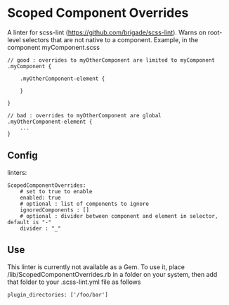 Scoped Component Overrides
===
A linter for scss-lint (https://github.com/brigade/scss-lint). Warns on root-level selectors that are not native to a component. Example, in the component myComponent.scss

    // good : overrides to myOtherComponent are limited to myComponent
    .myComponent {
       
        .myOtherComponent-element {
            
        }

    }

    // bad : overrides to myOtherComponent are global
    .myOtherComponent-element {
        ... 
    }



Config
---

linters:

    ScopedComponentOverrides:
        # set to true to enable
        enabled: true
        # optional : list of components to ignore
        ignoredComponents : []
        # optional : divider between component and element in selector, default is "-"
        divider : "_"

Use
---
This linter is currently not available as a Gem. To use it, place /lib/ScopedComponentOverrides.rb in a folder on your system, then add that folder to your .scss-lint.yml file as follows

    plugin_directories: ['/foo/bar']
